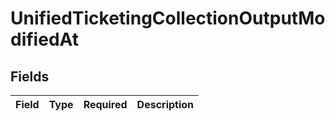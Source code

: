 # UnifiedTicketingCollectionOutputModifiedAt


## Fields

| Field       | Type        | Required    | Description |
| ----------- | ----------- | ----------- | ----------- |